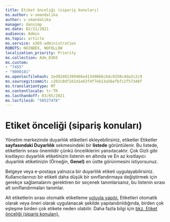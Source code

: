 ```yaml
---
title: Etiket önceliği (sipariş konuları)
ms.author: v-smandalika
author: v-smandalika
manager: dansimp
ms.date: 02/21/2021
audience: Admin
ms.topic: article
ms.service: o365-administration
ROBOTS: NOINDEX, NOFOLLOW
localization_priority: Priority
ms.collection: Adm_O365
ms.custom:
- "7455"
- "9000181"
ms.openlocfilehash: 2ed92401399466e41349066cb4c9250c4da3c2c9
ms.sourcegitcommit: c202c0df2d141e63f4f7eb13a56efbfc2f57348f
ms.translationtype: MT
ms.contentlocale: tr-TR
ms.lasthandoff: 03/05/2021
ms.locfileid: "50527478"
---
```

# <a name="label-priority-order-matters"></a>Etiket önceliği (sipariş konuları)

Yönetim merkezinde duyarlılık etiketleri ekleyebilirsiniz, etiketler Etiketler **sayfasındaki Duyarlılık** sekmesindeki bir **listede** görüntülenir. Bu listede, etiketlerin sırası önemlidir çünkü önceliklerini yansıtacaktır. Çok Gizli gibi kısıtlayıcı duyarlılık etiketinizin listenin en altında ve En az kısıtlayıcı duyarlılık etiketinizin (Örneğin, **Genel)** en üstte görünmesini istiyorsunuz.

Belgeye veya e-postaya yalnızca bir duyarlılık etiketi uygulayabilirsiniz. Kullanıcılarınızı bir etiketi daha düşük bir sınıflandırmaya değiştirmek için gerekçe sağlamalarını gerektiren bir seçenek tanımlarsanız, bu listenin sırası alt sınıflandırmaları tanımlar.

Alt etiketlerin sırası otomatik etiketleme [yoluyla yapılır.](https://docs.microsoft.com/microsoft-365/compliance/apply-sensitivity-label-automatically) Etiketleri otomatik olarak veya öneri olarak uygulanacak şekilde yapılandırıldığında, birden çok eşleşme birden çok etikete neden olabilir. Daha fazla bilgi için [bkz. Etiket önceliği (sipariş konuları).](https://docs.microsoft.com/microsoft-365/compliance/sensitivity-labels)